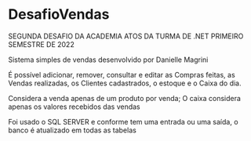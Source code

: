 # DesafioVendas
SEGUNDA DESAFIO DA ACADEMIA ATOS DA TURMA DE .NET PRIMEIRO SEMESTRE DE 2022

Sistema simples de vendas desenvolvido por Danielle Magrini

É possível adicionar, remover, consultar e editar as Compras feitas, as Vendas realizadas, os Clientes cadastrados, o estoque e o Caixa do dia.

Considera a venda apenas de um produto por venda;
O caixa considera apenas os valores recebidos das vendas

Foi usado o SQL SERVER e conforme tem uma entrada ou uma saída, o banco é atualizado em todas as tabelas

